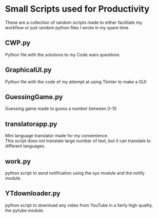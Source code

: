 # Small Scripts used for Productivity
These are a collection of random scripts  made to either facilitate my workflow or just random python files I wrote in my spare time.
<br>


## CWP.py 
Python file with the solutions to my Code wars questions



## GraphicalUI.py

Python file with the code of my attempt at using Tkinter to make a GUI

## GuessingGame.py
Guessing game made to guess a number between 0-10

## translatorapp.py
Mini language translator  made for my convenience. <br>
This script does not translate large number of text, but it can translate to different languages.

## work.py
python script to send notification using the sys module and the notify module.

## YTdownloader.py
python script to download any video from YouTube in a fairly high quality. <br>
the pytube module.